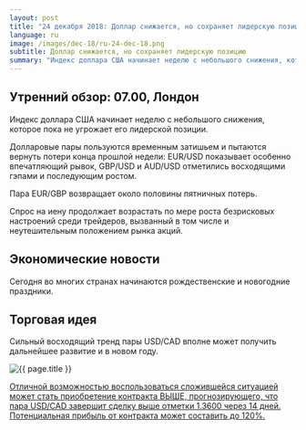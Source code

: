 ```yaml
---
layout: post
title: "24 декабря 2018: Доллар снижается, но сохраняет лидерскую позицию"
language: ru
image: /images/dec-18/ru-24-dec-18.png
subtitle: Доллар снижается, но сохраняет лидерскую позицию
summary: "Индекс доллара США начинает неделю с небольшого снижения, которое пока не угрожает его лидерской позиции. Долларовые пары пользуются временным затишьем и пытаются вернуть потери конца прошлой недели: EUR/USD показывает особенно впечатляющий рывок, GBP/USD и AUD/USD отметились восходящими гэпами и последующим ростом"
---
```

## Утренний обзор: 07.00, Лондон
 
Индекс доллара США начинает неделю с небольшого снижения, которое пока не угрожает его лидерской позиции.

Долларовые пары пользуются временным затишьем и пытаются вернуть потери конца прошлой недели: EUR/USD показывает особенно впечатляющий рывок, GBP/USD и AUD/USD отметились восходящими гэпами и последующим ростом.

Пара EUR/GBP возвращает около половины пятничных потерь.

Спрос на иену продолжает возрастать по мере роста безрисковых настроений среди трейдеров, вызванный в том числе и неутешительным положением рынка акций.
 
## Экономические новости
 
Сегодня во многих странах начинаются рождественские и новогодние праздники.

## Торговая идея

Сильный восходящий тренд пары USD/CAD вполне может получить дальнейшее развитие и в новом году.

<img src="{{ site.url }}/images/dec-18/ru-24-dec-18.png" alt="{{ page.title }}"  title="{{ page.title }}">

<a href="%LINK%%?currency=USD&market=forex&underlying=frxUSDCAD&formname=higherlower&duration_amount=14&duration_units=d&amount=10&amount_type=stake&expiry_type=duration&barrier=1.3600" target="_blank" rel="noopener">Отличной возможностью воспользоваться сложившейся ситуацией может стать приобретение контракта ВЫШЕ, прогнозирующего, что пара USD/CAD завершит сделку выше отметки 1.3600 через 14 дней. Потенциальная прибыль от контракта может составить до 120%.</a>
